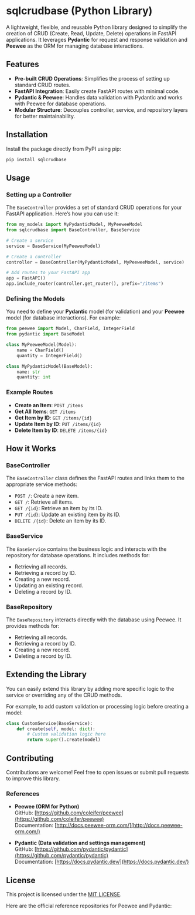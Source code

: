 # sqlcrudbase (Python Library)

A lightweight, flexible, and reusable Python library designed to simplify the creation of CRUD (Create, Read, Update, Delete) operations in FastAPI applications. It leverages **Pydantic** for request and response validation and **Peewee** as the ORM for managing database interactions.

## Features

- **Pre-built CRUD Operations**: Simplifies the process of setting up standard CRUD routes.
- **FastAPI Integration**: Easily create FastAPI routes with minimal code.
- **Pydantic & Peewee**: Handles data validation with Pydantic and works with Peewee for database operations.
- **Modular Structure**: Decouples controller, service, and repository layers for better maintainability.

## Installation

Install the package directly from PyPI using pip:

```bash
pip install sqlcrudbase
```

## Usage

### Setting up a Controller

The `BaseController` provides a set of standard CRUD operations for your FastAPI application. Here’s how you can use it:

```python
from my_models import MyPydanticModel, MyPeeweeModel
from sqlcrudbase import BaseController, BaseService

# Create a service
service = BaseService(MyPeeweeModel)

# Create a controller
controller = BaseController(MyPydanticModel, MyPeeweeModel, service)

# Add routes to your FastAPI app
app = FastAPI()
app.include_router(controller.get_router(), prefix="/items")
```

### Defining the Models

You need to define your **Pydantic** model (for validation) and your **Peewee** model (for database interactions). For example:

```python
from peewee import Model, CharField, IntegerField
from pydantic import BaseModel

class MyPeeweeModel(Model):
    name = CharField()
    quantity = IntegerField()

class MyPydanticModel(BaseModel):
    name: str
    quantity: int
```

### Example Routes

- **Create an Item**: `POST /items`
- **Get All Items**: `GET /items`
- **Get Item by ID**: `GET /items/{id}`
- **Update Item by ID**: `PUT /items/{id}`
- **Delete Item by ID**: `DELETE /items/{id}`

## How it Works

### BaseController

The `BaseController` class defines the FastAPI routes and links them to the appropriate service methods:

- `POST /`: Create a new item.
- `GET /`: Retrieve all items.
- `GET /{id}`: Retrieve an item by its ID.
- `PUT /{id}`: Update an existing item by its ID.
- `DELETE /{id}`: Delete an item by its ID.

### BaseService

The `BaseService` contains the business logic and interacts with the repository for database operations. It includes methods for:

- Retrieving all records.
- Retrieving a record by ID.
- Creating a new record.
- Updating an existing record.
- Deleting a record by ID.

### BaseRepository

The `BaseRepository` interacts directly with the database using Peewee. It provides methods for:

- Retrieving all records.
- Retrieving a record by ID.
- Creating a new record.
- Deleting a record by ID.

## Extending the Library

You can easily extend this library by adding more specific logic to the service or overriding any of the CRUD methods.

For example, to add custom validation or processing logic before creating a model:

```python
class CustomService(BaseService):
    def create(self, model: dict):
        # Custom validation logic here
        return super().create(model)
```

## Contributing

Contributions are welcome! Feel free to open issues or submit pull requests to improve this library.

### References

- **Peewee (ORM for Python)**  
  GitHub: [https://github.com/coleifer/peewee](https://github.com/coleifer/peewee)  
  Documentation: [http://docs.peewee-orm.com/](http://docs.peewee-orm.com/)

- **Pydantic (Data validation and settings management)**  
  GitHub: [https://github.com/pydantic/pydantic](https://github.com/pydantic/pydantic)  
  Documentation: [https://docs.pydantic.dev/](https://docs.pydantic.dev/)

## License

This project is licensed under the [MIT LICENSE](LICENSE).

Here are the official reference repositories for Peewee and Pydantic:
